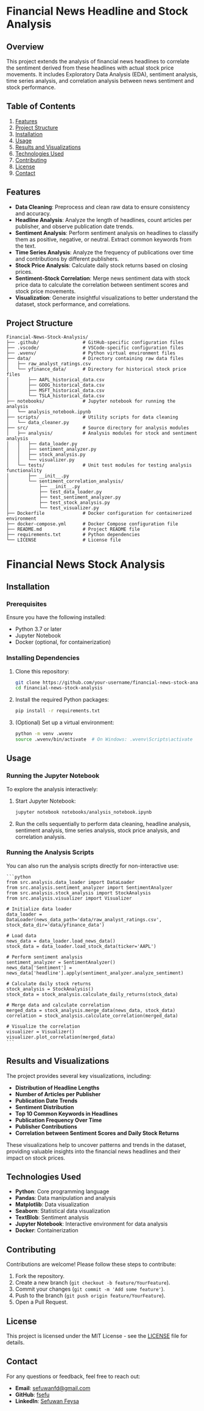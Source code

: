 # **Financial News Headline and Stock Analysis**

## **Overview**

This project extends the analysis of financial news headlines to correlate the sentiment derived from these headlines with actual stock price movements. It includes Exploratory Data Analysis (EDA), sentiment analysis, time series analysis, and correlation analysis between news sentiment and stock performance.

## **Table of Contents**

1. [Features](#features)
2. [Project Structure](#project-structure)
3. [Installation](#installation)
4. [Usage](#usage)
5. [Results and Visualizations](#results-and-visualizations)
6. [Technologies Used](#technologies-used)
7. [Contributing](#contributing)
8. [License](#license)
9. [Contact](#contact)

## **Features**

- **Data Cleaning**: Preprocess and clean raw data to ensure consistency and accuracy.
- **Headline Analysis**: Analyze the length of headlines, count articles per publisher, and observe publication date trends.
- **Sentiment Analysis**: Perform sentiment analysis on headlines to classify them as positive, negative, or neutral. Extract common keywords from the text.
- **Time Series Analysis**: Analyze the frequency of publications over time and contributions by different publishers.
- **Stock Price Analysis**: Calculate daily stock returns based on closing prices.
- **Sentiment-Stock Correlation**: Merge news sentiment data with stock price data to calculate the correlation between sentiment scores and stock price movements.
- **Visualization**: Generate insightful visualizations to better understand the dataset, stock performance, and correlations.

## **Project Structure**

```plaintext
Financial-News-Stock-Analysis/
├── .github/                # GitHub-specific configuration files
├── .vscode/                # VSCode-specific configuration files
├── .wvenv/                 # Python virtual environment files
├── data/                   # Directory containing raw data files
│   ├── raw_analyst_ratings.csv
│   └── yfinance_data/      # Directory for historical stock price files
│       ├── AAPL_historical_data.csv
│       ├── GOOG_historical_data.csv
│       ├── MSFT_historical_data.csv
│       └── TSLA_historical_data.csv
├── notebooks/              # Jupyter notebook for running the analysis
│   └── analysis_notebook.ipynb
├── scripts/                # Utility scripts for data cleaning
│   └── data_cleaner.py
├── src/                    # Source directory for analysis modules
│   ├── analysis/           # Analysis modules for stock and sentiment analysis
│   │   ├── data_loader.py
│   │   ├── sentiment_analyzer.py
│   │   ├── stock_analysis.py
│   │   └── visualizer.py
│   └── tests/              # Unit test modules for testing analysis functionality
│       ├── __init__.py
│       └── sentiment_correlation_analysis/
│           ├── __init__.py
│           ├── test_data_loader.py
│           ├── test_sentiment_analyzer.py
│           ├── test_stock_analysis.py
│           └── test_visualizer.py
├── Dockerfile              # Docker configuration for containerized environment
├── docker-compose.yml      # Docker Compose configuration file
├── README.md               # Project README file
├── requirements.txt        # Python dependencies
└── LICENSE                 # License file
```


# **Financial News Stock Analysis**

## **Installation**

### **Prerequisites**

Ensure you have the following installed:

- Python 3.7 or later
- Jupyter Notebook
- Docker (optional, for containerization)

### **Installing Dependencies**

1. Clone this repository:

    ```bash
    git clone https://github.com/your-username/financial-news-stock-analysis.git
    cd financial-news-stock-analysis
    ```

2. Install the required Python packages:

    ```bash
    pip install -r requirements.txt
    ```

3. (Optional) Set up a virtual environment:

    ```bash
    python -m venv .wvenv
    source .wvenv/bin/activate  # On Windows: .wvenv\Scripts\activate
    ```

## **Usage**

### **Running the Jupyter Notebook**

To explore the analysis interactively:

1. Start Jupyter Notebook:

    ```bash
    jupyter notebook notebooks/analysis_notebook.ipynb
    ```

2. Run the cells sequentially to perform data cleaning, headline analysis, sentiment analysis, time series analysis, stock price analysis, and correlation analysis.

### **Running the Analysis Scripts**

You can also run the analysis scripts directly for non-interactive use:

    ```python
    from src.analysis.data_loader import DataLoader
    from src.analysis.sentiment_analyzer import SentimentAnalyzer
    from src.analysis.stock_analysis import StockAnalysis
    from src.analysis.visualizer import Visualizer

    # Initialize data loader
    data_loader = DataLoader(news_data_path='data/raw_analyst_ratings.csv', stock_data_dir='data/yfinance_data')

    # Load data
    news_data = data_loader.load_news_data()
    stock_data = data_loader.load_stock_data(ticker='AAPL')

    # Perform sentiment analysis
    sentiment_analyzer = SentimentAnalyzer()
    news_data['Sentiment'] = news_data['headline'].apply(sentiment_analyzer.analyze_sentiment)

    # Calculate daily stock returns
    stock_analysis = StockAnalysis()
    stock_data = stock_analysis.calculate_daily_returns(stock_data)

    # Merge data and calculate correlation
    merged_data = stock_analysis.merge_data(news_data, stock_data)
    correlation = stock_analysis.calculate_correlation(merged_data)

    # Visualize the correlation
    visualizer = Visualizer()
    visualizer.plot_correlation(merged_data)
    ```

## **Results and Visualizations**

The project provides several key visualizations, including:

- **Distribution of Headline Lengths**
- **Number of Articles per Publisher**
- **Publication Date Trends**
- **Sentiment Distribution**
- **Top 10 Common Keywords in Headlines**
- **Publication Frequency Over Time**
- **Publisher Contributions**
- **Correlation between Sentiment Scores and Daily Stock Returns**

These visualizations help to uncover patterns and trends in the dataset, providing valuable insights into the financial news headlines and their impact on stock prices.

## **Technologies Used**

- **Python**: Core programming language
- **Pandas**: Data manipulation and analysis
- **Matplotlib**: Data visualization
- **Seaborn**: Statistical data visualization
- **TextBlob**: Sentiment analysis
- **Jupyter Notebook**: Interactive environment for data analysis
- **Docker**: Containerization

## **Contributing**

Contributions are welcome! Please follow these steps to contribute:

1. Fork the repository.
2. Create a new branch (`git checkout -b feature/YourFeature`).
3. Commit your changes (`git commit -m 'Add some feature'`).
4. Push to the branch (`git push origin feature/YourFeature`).
5. Open a Pull Request.

## **License**

This project is licensed under the MIT License - see the [LICENSE](LICENSE) file for details.

## **Contact**

For any questions or feedback, feel free to reach out:

- **Email**: sefuwanfd@gmail.com
- **GitHub**: [fsefu](https://github.com/fsefu)
- **LinkedIn**: [Sefuwan Feysa](https://www.linkedin.com/in/sefuwanf/)
